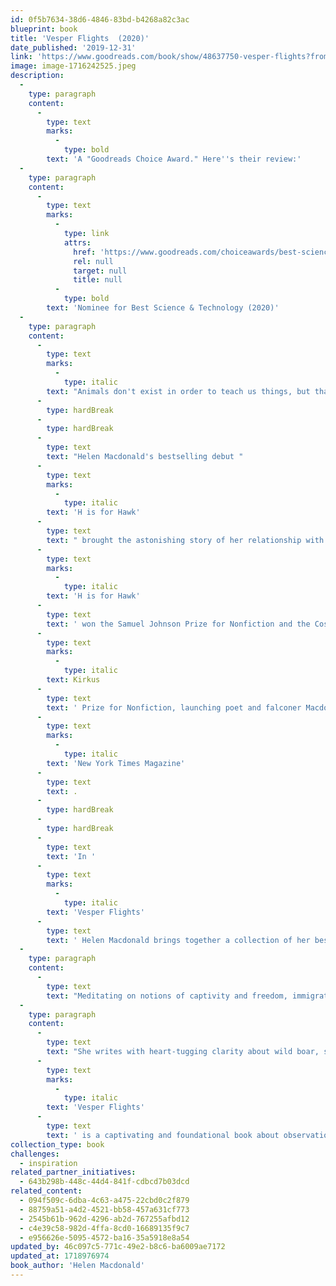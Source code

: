 ```yaml
---
id: 0f5b7634-38d6-4846-83bd-b4268a82c3ac
blueprint: book
title: 'Vesper Flights  (2020)'
date_published: '2019-12-31'
link: 'https://www.goodreads.com/book/show/48637750-vesper-flights?from_search=true&from_srp=true&qid=e9eOn5bsVd&rank=1'
image: image-1716242525.jpeg
description:
  -
    type: paragraph
    content:
      -
        type: text
        marks:
          -
            type: bold
        text: 'A "Goodreads Choice Award." Here''s their review:'
  -
    type: paragraph
    content:
      -
        type: text
        marks:
          -
            type: link
            attrs:
              href: 'https://www.goodreads.com/choiceawards/best-science-technology-books-2020'
              rel: null
              target: null
              title: null
          -
            type: bold
        text: 'Nominee for Best Science & Technology (2020)'
  -
    type: paragraph
    content:
      -
        type: text
        marks:
          -
            type: italic
        text: "Animals don't exist in order to teach us things, but that is what they have always done, and most of what they teach us is what we think we know about ourselves."
      -
        type: hardBreak
      -
        type: hardBreak
      -
        type: text
        text: "Helen Macdonald's bestselling debut "
      -
        type: text
        marks:
          -
            type: italic
        text: 'H is for Hawk'
      -
        type: text
        text: " brought the astonishing story of her relationship with goshawk Mabel to global critical acclaim and announced Macdonald as one of this century's most important and insightful nature writers. "
      -
        type: text
        marks:
          -
            type: italic
        text: 'H is for Hawk'
      -
        type: text
        text: ' won the Samuel Johnson Prize for Nonfiction and the Costa Book Award, and was a finalist for the National Book Critics Circle Award and the '
      -
        type: text
        marks:
          -
            type: italic
        text: Kirkus
      -
        type: text
        text: ' Prize for Nonfiction, launching poet and falconer Macdonald as our preeminent nature essayist, with a semi-regular column in the '
      -
        type: text
        marks:
          -
            type: italic
        text: 'New York Times Magazine'
      -
        type: text
        text: .
      -
        type: hardBreak
      -
        type: hardBreak
      -
        type: text
        text: 'In '
      -
        type: text
        marks:
          -
            type: italic
        text: 'Vesper Flights'
      -
        type: text
        text: ' Helen Macdonald brings together a collection of her best loved essays, along with new pieces on topics ranging from nostalgia for a vanishing countryside to the tribulations of farming ostriches to her own private vespers while trying to fall asleep. '
  -
    type: paragraph
    content:
      -
        type: text
        text: "Meditating on notions of captivity and freedom, immigration and flight, Helen invites us into her most intimate experiences: observing songbirds from the Empire State Building as they migrate through the Tribute of Light, watching tens of thousands of cranes in Hungary, seeking the last golden orioles in Suffolk's poplar forests. "
  -
    type: paragraph
    content:
      -
        type: text
        text: "She writes with heart-tugging clarity about wild boar, swifts, mushroom hunting, migraines, the strangeness of birds' nests, and the unexpected guidance and comfort we find when watching wildlife. By one of this century's most important and insightful nature writers, "
      -
        type: text
        marks:
          -
            type: italic
        text: 'Vesper Flights'
      -
        type: text
        text: ' is a captivating and foundational book about observation, fascination, time, memory, love and loss and how we make sense of the world around us.'
collection_type: book
challenges:
  - inspiration
related_partner_initiatives:
  - 643b298b-448c-44d4-841f-cdbcd7b03dcd
related_content:
  - 094f509c-6dba-4c63-a475-22cbd0c2f879
  - 88759a51-a4d2-4521-bb58-457a631cf773
  - 2545b61b-962d-4296-ab2d-767255afbd12
  - c4e39c58-982d-4ffa-8cd0-16689135f9c7
  - e956626e-5095-4572-ba16-35a5918e8a54
updated_by: 46c097c5-771c-49e2-b8c6-ba6009ae7172
updated_at: 1718976974
book_author: 'Helen Macdonald'
---
```

